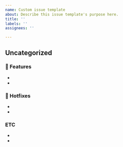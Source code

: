 ```yaml
---
name: Custom issue template
about: Describe this issue template's purpose here.
title: ''
labels: ''
assignees: ''

---
```


## Uncategorized
### 🚀 Features
-
-
### 🐛 Hotfixes
-
-
### ETC
-
-
